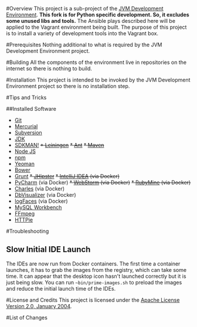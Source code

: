 #Overview
This project is a sub-project of the [JVM Development Environment](https://github.com/kurron/jvm-development-environment). 
__This fork is for Python specific development. So, it excludes some unused libs and tools.__
The Ansible plays described here will be applied to the Vagrant environment being built.  The purpose of this project 
is to install a variety of development tools into the Vagrant box.

#Prerequisites
Nothing additional to what is required by the JVM Development Environment project. 

#Building
All the components of the environment live in repositories on the internet so there is nothing to build.

#Installation
This project is intended to be invoked by the JVM Development Environment project so there is no installation step.

#Tips and Tricks

##Installed Software

* [Git](https://git-scm.com/)
* [Mercurial](https://www.mercurial-scm.org/)
* [Subversion](https://subversion.apache.org/)
* [JDK](http://www.oracle.com/technetwork/java/index.html)
* [SDKMAN!](http://sdkman.io/)
~~* [Leiningen](http://leiningen.org/)~~
~~* [Ant](http://ant.apache.org/)~~
~~* [Maven](https://maven.apache.org/)~~
* [Node JS](https://nodejs.org/en/)
* [npm](https://www.npmjs.com/)
* [Yeoman](http://yeoman.io/)
* [Bower](http://bower.io/)
* [Grunt](http://gruntjs.com/)
~~* [JHipster](https://jhipster.github.io/)~~
~~* [IntelliJ IDEA](http://www.jetbrains.com/idea/) (via Docker)~~
* [PyCharm](http://www.jetbrains.com/pycharm/) (via Docker)
~~* [WebStorm](http://www.jetbrains.com/webstorm/) (via Docker)~~
~~* [RubyMine](http://www.jetbrains.com/ruby/) (via Docker)~~
* [Charles](http://www.charlesproxy.com/) (via Docker)
* [DbVisualizer](https://www.dbvis.com/) (via Docker)
* [logFaces](http://www.moonlit-software.com/) (via Docker)
* [MySQL Workbench](https://www.mysql.com/products/workbench/)
* [FFmpeg](https://www.ffmpeg.org/)
* [HTTPie](https://github.com/jkbrzt/httpie)

#Troubleshooting

## Slow Initial IDE Launch
The IDEs are now run from Docker containers.  The first time a container launches, it has to grab the images from 
the registry, which can take some time.  It can appear that the desktop icon hasn't launched correctly but it is 
just being slow.  You can run `~bin/prime-images.sh` to preload the images and reduce the initial launch time of 
the IDEs.

#License and Credits
This project is licensed under the [Apache License Version 2.0, January 2004](http://www.apache.org/licenses/).

#List of Changes

